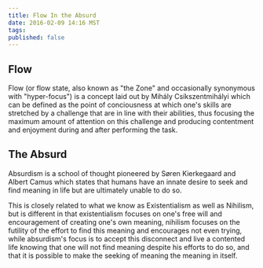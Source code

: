 ```yaml
---
title: Flow In the Absurd
date: 2016-02-09 14:16 MST
tags:
published: false
---
```


## Flow

Flow (or flow state, also known as "the Zone" and occasionally synonymous with "hyper-focus") is a concept laid out by Mihály Csíkszentmihályi which can be defined as the point of conciousness at which one's skills are stretched by a challenge that are in line with their abilities, thus focusing the maximum amount of attention on this challenge and producing contentment and enjoyment during and after performing the task.

## The Absurd

Absurdism is a school of thought pioneered by Søren Kierkegaard and Albert Camus which states that humans have an innate desire to seek and find meaning in life but are ultimately unable to do so.

This is closely related to what we know as Existentialism as well as Nihilism, but is different in that existentialism focuses on one's free will and encouragement of creating one's own meaning, nihilism focuses on the futility of the effort to find this meaning and encourages not even trying, while absurdism's focus is to accept this disconnect and live a contented life knowing that one will not find meaning despite his efforts to do so, and that it is possible to make the seeking of meaning the meaning in itself.
